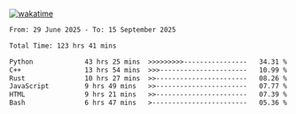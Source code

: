 [![wakatime](https://wakatime.com/badge/user/879aea6b-e969-410f-b0b6-2bb4510bea6f.svg)](https://wakatime.com/@879aea6b-e969-410f-b0b6-2bb4510bea6f)
<!--START_SECTION:waka-->

```txt
From: 29 June 2025 - To: 15 September 2025

Total Time: 123 hrs 41 mins

Python             43 hrs 25 mins  >>>>>>>>>----------------   34.31 %
C++                13 hrs 54 mins  >>>----------------------   10.99 %
Rust               10 hrs 27 mins  >>-----------------------   08.26 %
JavaScript         9 hrs 49 mins   >>-----------------------   07.77 %
HTML               9 hrs 21 mins   >>-----------------------   07.39 %
Bash               6 hrs 47 mins   >------------------------   05.36 %
```

<!--END_SECTION:waka-->
